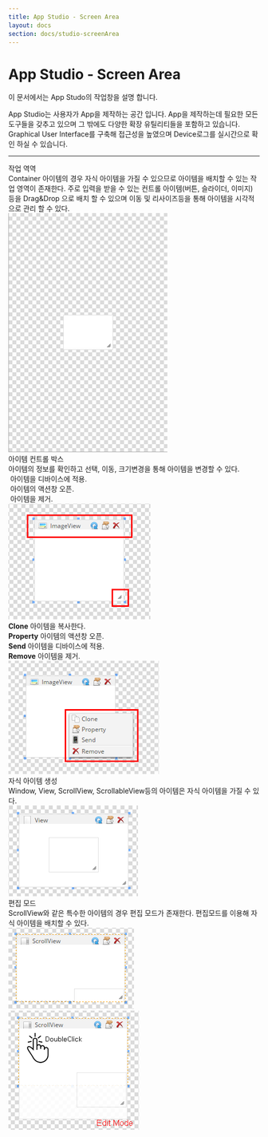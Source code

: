 ```yaml
---
title: App Studio - Screen Area
layout: docs
section: docs/studio-screenArea
---
```


App Studio - Screen Area
===================

이 문서에서는 App Studo의 작업창을 설명 합니다.

App Studio는 사용자가 App을 제작하는 공간 입니다. App을 제작하는데 필요한 모든 도구들을 갖추고 있으며 그 밖에도 다양한 확장 유틸리티들을 포함하고 있습니다. Graphical User Interface를 구축해 접근성을 높였으며 Device로그를 실시간으로 확인 하실 수 있습니다.

<hr/>
<div class="space33"></div>

<div class="title row">
	작업 역역
</div>
<div class="explain row">
	<div class="detail col-xs-12 col-md-6">
		Container 아이템의 경우 자식 아이템을 가질 수 있으므로 아이템을 배치할 수 있는 작업 영역이 존재한다. 주로 입력을 받을 수 있는 컨트롤 아이템(버튼, 슬라이더, 이미지) 등을 Drag&Drop 으로 배치 할 수 있으며 이동 및 리사이즈등을 통해 아이템을 시각적으로 관리 할 수 있다.	</div>
	<div class="movie col-xs-12 col-md-6">
		<a class="thumbnail" href="/docs/images/studio_working_area.jpg" data-lightbox="studio_working_area" data-title="">
			<img src="/docs/images/studio_working_area.jpg" alt=""/>
		</a>
	</div>
</div>
<div class="space11"></div>
<div class="title row">
	아이템 컨트롤 박스
</div>
<div class="explain row">
	<div class="detail col-xs-12 col-md-6">
		아이템의 정보를 확인하고 선택, 이동, 크기변경을 통해 아이템을 변경할 수 있다.
		<div class="space11"></div>
		<img src="http://appflush.com/core/images/contextMenu/refresh.png" alt=""/> 아이템을 디바이스에 적용.
		<div class="space11"></div>
		<img src="http://appflush.com/core/images/contextMenu/property.png" alt=""/> 아이템의 액션창 오픈.
		<div class="space11"></div>
		<img src="http://appflush.com/core/images/contextMenu/remove.png" alt=""/> 아이템을 제거.
	</div>
	<div class="movie col-xs-12 col-md-6">
		<a class="thumbnail" href="/docs/images/studio_working_area_options.png" data-lightbox="studio_working_area_options" data-title="">
			<img src="/docs/images/studio_working_area_options.png" alt=""/>
		</a>
	</div>
</div>
<div class="space11"></div>
<div class="explain row">
	<div class="detail col-xs-12 col-md-6">
		<strong>Clone</strong> 아이템을 복사한다.
		<div class="space11"></div>
		<strong>Property</strong> 아이템의 액션창 오픈.
		<div class="space11"></div>
		<strong>Send</strong> 아이템을 디바이스에 적용.
		<div class="space11"></div>
		<strong>Remove</strong> 아이템을 제거.
	</div>
	<div class="movie col-xs-12 col-md-6">
		<a class="thumbnail" href="/docs/images/studio_working_area_options2.png" data-lightbox="studio_working_area_options2" data-title="">
			<img src="/docs/images/studio_working_area_options2.png" alt=""/>
		</a>
	</div>
</div>
<div class="space11"></div>
<div class="title row">
	자식 아이템 생성
</div>
<div class="explain row">
	<div class="detail col-xs-12 col-md-6">
		Window, View, ScrollView, ScrollableView등의 아이템은 자식 아이템을 가질 수 있다.
	</div>
	<div class="movie col-xs-12 col-md-6">
		<a class="thumbnail" href="/docs/images/studio_working_area_child.png" data-lightbox="studio_working_area_child" data-title="">
			<img src="/docs/images/studio_working_area_child.png" alt=""/>
		</a>
	</div>
</div>
<div class="space11"></div>
<div class="title row">
	편집 모드
</div>
<div class="explain row">
	<div class="detail col-xs-12 col-md-6">
		ScrollView와 같은 특수한 아이템의 경우 편집 모드가 존재한다. 편집모드를 이용해 자식 아이템을 배치할 수 있다.
	</div>
	<div class="movie col-xs-12 col-md-6">
		<a class="thumbnail" href="/docs/images/studio_working_area_sp1.png" data-lightbox="studio_working_area_sp1" data-title="">
			<img src="/docs/images/studio_working_area_sp1.png" alt=""/>
		</a>
		<a class="thumbnail" href="/docs/images/studio_working_area_sp2.png" data-lightbox="studio_working_area_sp2" data-title="">
			<img src="/docs/images/studio_working_area_sp2.png" alt=""/>
		</a>
	</div>
</div>
